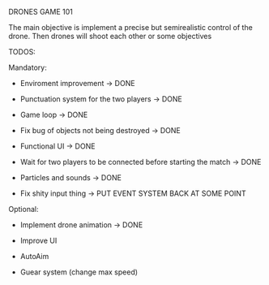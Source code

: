 DRONES GAME 101

The main objective is implement a precise but semirealistic control of the drone. Then drones will shoot each other or 
some objectives


TODOS:

Mandatory:
- Enviroment improvement -> DONE
- Punctuation system for the two players -> DONE
- Game loop -> DONE
- Fix bug of objects not being destroyed -> DONE
- Functional UI -> DONE
- Wait for two players to be connected before starting the match -> DONE
- Particles and sounds -> DONE

- Fix shity input thing -> PUT EVENT SYSTEM BACK AT SOME POINT


Optional:
- Implement drone animation -> DONE

- Improve UI
- AutoAim
- Guear system (change max speed)

